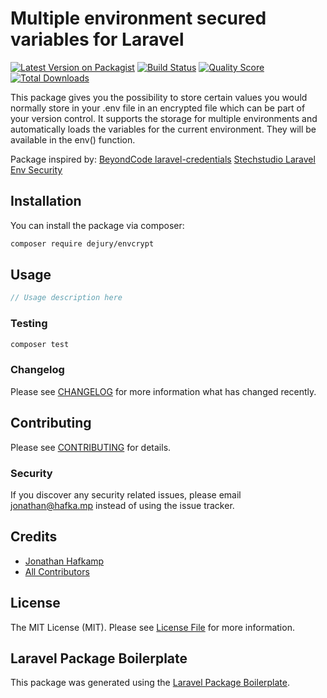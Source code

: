# Multiple environment secured variables for Laravel

[![Latest Version on Packagist](https://img.shields.io/packagist/v/dejury/envcrypt.svg?style=flat-square)](https://packagist.org/packages/dejury/envcrypt)
[![Build Status](https://img.shields.io/travis/dejury/envcrypt/master.svg?style=flat-square)](https://travis-ci.org/dejury/envcrypt)
[![Quality Score](https://img.shields.io/scrutinizer/g/dejury/envcrypt.svg?style=flat-square)](https://scrutinizer-ci.com/g/dejury/envcrypt)
[![Total Downloads](https://img.shields.io/packagist/dt/dejury/envcrypt.svg?style=flat-square)](https://packagist.org/packages/dejury/envcrypt)

This package gives you the possibility to store certain values you would normally store in your .env file in an encrypted file which can be part of your version control. It supports the storage for multiple environments and automatically loads the variables for the current environment. They will be available in the env() function.

Package inspired by:
[BeyondCode laravel-credentials](https://github.com/beyondcode/laravel-credentials)
[Stechstudio Laravel Env Security](https://github.com/stechstudio/laravel-env-security)

## Installation

You can install the package via composer:

```bash
composer require dejury/envcrypt
```

## Usage

``` php
// Usage description here
```

### Testing

``` bash
composer test
```

### Changelog

Please see [CHANGELOG](CHANGELOG.md) for more information what has changed recently.

## Contributing

Please see [CONTRIBUTING](CONTRIBUTING.md) for details.

### Security

If you discover any security related issues, please email jonathan@hafka.mp instead of using the issue tracker.

## Credits

- [Jonathan Hafkamp](https://github.com/dejury)
- [All Contributors](../../contributors)

## License

The MIT License (MIT). Please see [License File](LICENSE.md) for more information.

## Laravel Package Boilerplate

This package was generated using the [Laravel Package Boilerplate](https://laravelpackageboilerplate.com).
